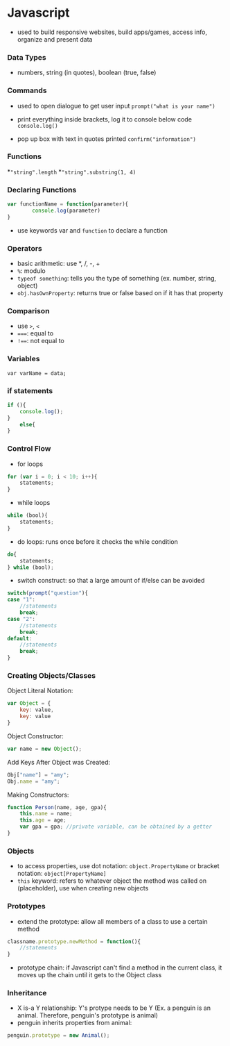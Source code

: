 # Javascript 

* used to build responsive websites, build apps/games, access info, organize and present data 

### Data Types 
* numbers, string (in quotes), boolean (true, false)

### Commands
* used to open dialogue to get user input
`prompt("what is your name")`

* print everything inside brackets, log it to console below code
`console.log()`

* pop up box with text in quotes printed 
`confirm("information")`

### Functions 
*`"string".length`
*`"string".substring(1, 4)`

### Declaring Functions 
```javascript 
var functionName = function(parameter){
		console.log(parameter)
}
```
* use keywords var and `function` to declare a function

### Operators
* basic arithmetic: use *, /, -, +
* `%`: modulo
* `typeof something`: tells you the type of something (ex. number, string, object) 
* `obj.hasOwnProperty`: returns true or false based on if it has that property

### Comparison 
* use `>`, `<` 
* `===`: equal to
* `!==`: not equal to 

### Variables 
`var varName = data;`

### if statements 
```javascript 
if (){
	console.log();
}
	else{
}
```

### Control Flow
* for loops 
```javascript 
for (var i = 0; i < 10; i++){
    statements;
}
```

* while loops
```javascript 
while (bool){
    statements;
}
```
* do loops: runs once before it checks the while condition
```javascript 
do{
    statements;
} while (bool); 
```

* switch construct: so that a large amount of if/else can be avoided 
```javascript 
switch(prompt("question"){
case "1": 
    //statements
    break; 
case "2": 
    //statements
    break;
default: 
    //statements
    break;
}
```

### Creating Objects/Classes
Object Literal Notation:
```javascript 
var Object = {
    key: value, 
    key: value
}
```

Object Constructor: 
```javascript
var name = new Object();
```

Add Keys After Object was Created: 
```javascript  
Obj["name"] = "amy";
Obj.name = "amy";
```

Making Constructors:
```javascript 
function Person(name, age, gpa){
	this.name = name;
	this.age = age;
	var gpa = gpa; //private variable, can be obtained by a getter
}
```

### Objects 
* to access properties, use dot notation: `object.PropertyName` or bracket notation: `object[PropertyName]`
* `this` keyword: refers to whatever object the method was called on (placeholder), use when creating new objects 

### Prototypes 
* extend the prototype: allow all members of a class to use a certain method 
```javascript 
classname.prototype.newMethod = function(){
	//statements
}
```
* prototype chain: if Javascript can't find a method in the current class, it moves up the chain until it gets to the Object class

### Inheritance 
* X is-a Y relationship: Y's protype needs to be Y (Ex. a penguin is an animal. Therefore, penguin's prototype is animal) 
* penguin inherits properties from animal:
```javascript 
penguin.prototype = new Animal();
```
